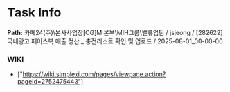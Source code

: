 # Task Info

**Path:** 카페24(주)\본사사업장\[CG]MI본부\MIH그룹\밸류업팀 / jsjeong / [282622] 국내광고 페이스북 매출 정산 _ 충전리스트 확인 및 업로드 / 2025-08-01_00-00-00

### WIKI
- ["https://wiki.simplexi.com/pages/viewpage.action?pageId=2752475443"]

